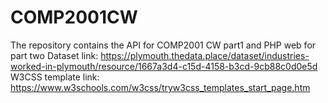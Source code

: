 # COMP2001CW

The repository contains the API for COMP2001 CW part1 and PHP web for part two
Dataset link: https://plymouth.thedata.place/dataset/industries-worked-in-plymouth/resource/1667a3d4-c15d-4158-b3cd-9cb88c0d0e5d
	W3CSS template link: https://www.w3schools.com/w3css/tryw3css_templates_start_page.htm
